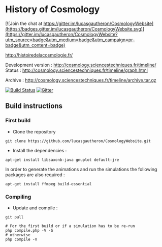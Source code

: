 # History of Cosmology

[![Join the chat at https://gitter.im/lucasgautheron/CosmologyWebsite](https://badges.gitter.im/lucasgautheron/CosmologyWebsite.svg)](https://gitter.im/lucasgautheron/CosmologyWebsite?utm_source=badge&utm_medium=badge&utm_campaign=pr-badge&utm_content=badge)

http://histoiredelacosmologie.fr/

Development version : http://cosmology.sciencestechniques.fr/timeline/ 
Status : http://cosmology.sciencestechniques.fr/timeline/graph.html

Archive : http://cosmology.sciencestechniques.fr/timeline/archive.tar.gz

[![Build Status](https://travis-ci.org/lucasgautheron/CosmologyWebsite.svg?branch=master)](https://travis-ci.org/lucasgautheron/CosmologyWebsite) [![Gitter](https://badges.gitter.im/Join%20Chat.svg)](https://gitter.im/lucasgautheron/CosmologyWebsite?utm_source=badge&utm_medium=badge&utm_campaign=pr-badge&utm_content=badge)

## Build instructions

### First build

 * Clone the repository
```
git clone https://github.com/lucasgautheron/CosmologyWebsite.git
```
 * Install the dependencies :
 
```
apt-get install libsaxonb-java gnuplot default-jre
```

In order to generate the animations and run the simulations the following packages are also required :
```
apt-get install ffmpeg build-essential
```

### Compiling
 * Update and compile :

```
git pull

# For the first build or if a simulation has to be re-run
php compile.php -V -S
# otherwise
php compile -V
```

